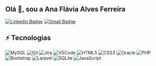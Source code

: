 ## Olá 👋, sou a Ana Flávia Alves Ferreira
[![Linkedin Badge](https://img.shields.io/badge/-LinkedIn-blue?style=flat-square&logo=Linkedin&logoColor=white&link=https://www.linkedin.com/in/ana-flávia-ferreira/)](http://linkedin.com/in/ana-flávia-ferreira)
[![Gmail Badge](https://img.shields.io/badge/-Gmail-c14438?style=flat-square&logo=Gmail&logoColor=white&link=mailto:ferreiraanaflaviaalves@gmail.com)](mailto:ferreiraanaflaviaalves@gmail.com)

<!--
**AnaFlaviaFerreira/AnaFlaviaFerreira** is a ✨ _special_ ✨ repository because its `README.md` (this file) appears on your GitHub profile.

Here are some ideas to get you started:

- 🔭 I’m currently working on ...
- 🌱 I’m currently learning ...
- 👯 I’m looking to collaborate on ...
- 🤔 I’m looking for help with ...
- 💬 Ask me about ...
- 📫 How to reach me: ...
- 😄 Pronouns: ...
- ⚡ Fun fact: ...
-->

## ⚡ Tecnologias
![MySQL](https://img.shields.io/badge/-MySQL-4479A1?style=flat-square&logo=mysql&logoColor=white)
![Git](https://img.shields.io/badge/-Git-black?style=flat-square&logo=git)
![Jira](https://img.shields.io/badge/-JIRA-0052CC?style=flat-square&logo=jira)
![VSCode](https://img.shields.io/badge/-VSCode-007ACC?style=flat-square&logo=visual-studio-code&logoColor=white)
![HTML5](https://img.shields.io/badge/-HTML5-E34F26?style=flat-square&logo=html5&logoColor=white)
![CSS3](https://img.shields.io/badge/-CSS3-1572B6?style=flat-square&logo=css3)
![Oracle](https://img.shields.io/badge/Oracle-F80000?style=flat-square&logo=oracle&logoColor=white)
![PHP](https://img.shields.io/badge/PHP-777BB4?style=flat-square&logo=php&logoColor=white)
![Bootstrap](https://img.shields.io/badge/Bootstrap-563D7C?style=flat-square&logo=bootstrap&logoColor=white)
![Laravel](https://img.shields.io/badge/Laravel-FF2D20?style=flat-square&logo=laravel&logoColor=white)
![SQLite](https://img.shields.io/badge/SQLite-07405E?style=flat-square&logo=sqlite&logoColor=white)
![JavaScript](https://img.shields.io/badge/JavaScript-323330?style=flat-squaree&logo=javascript&logoColor=F7DF1E)
